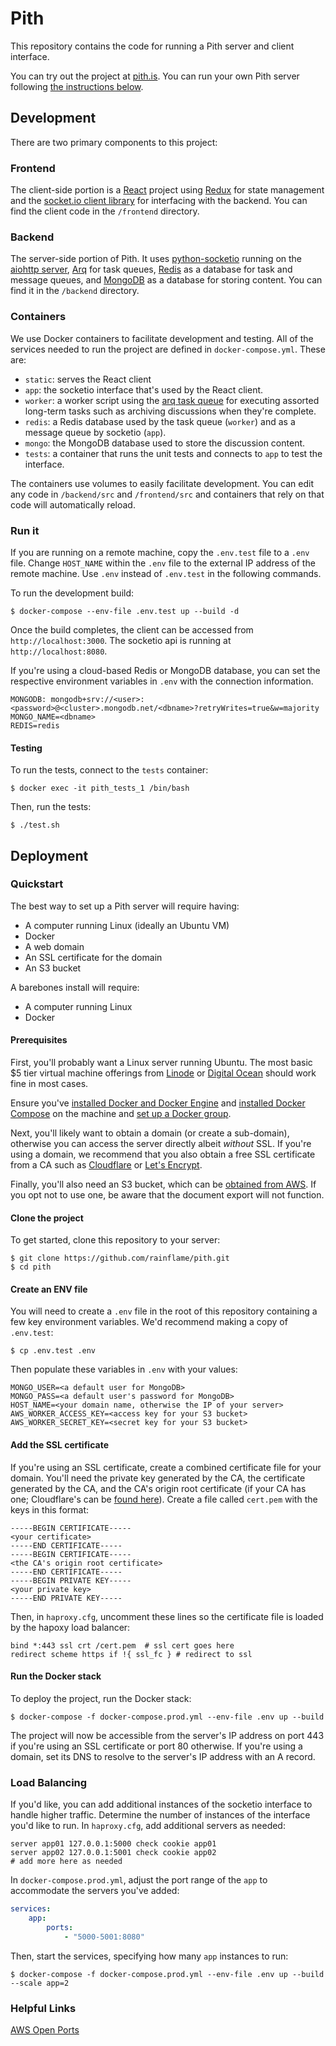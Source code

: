 # Pith

This repository contains the code for running a Pith server and client interface.

You can try out the project at [pith.is](https://pith.is). You can run your own Pith server following [the instructions below](#deployment).

## Development

There are two primary components to this project:

### Frontend

The client-side portion is a [React](https://reactjs.org/) project using [Redux](https://redux.js.org/) for state management and the [socket.io client library](https://socket.io/docs/client-api/) for interfacing with the backend. You can find the client code in the `/frontend` directory.

### Backend

The server-side portion of Pith. It uses [python-socketio](https://github.com/miguelgrinberg/python-socketio) running on the [aiohttp server](https://github.com/aio-libs/aiohttp), [Arq](https://github.com/samuelcolvin/arq) for task queues, [Redis](https://redis.io/) as a database for task and message queues, and [MongoDB](https://www.mongodb.com/) as a database for storing content. You can find it in the `/backend` directory.

### Containers

We use Docker containers to facilitate development and testing. All of the services needed to run the project are defined in `docker-compose.yml`. These are:

-   `static`: serves the React client
-   `app`: the socketio interface that's used by the React client.
-   `worker`: a worker script using the [arq task queue](https://github.com/samuelcolvin/arq) for executing assorted long-term tasks such as archiving discussions when they're complete.
-   `redis`: a Redis database used by the task queue (`worker`) and as a message queue by socketio (`app`).
-   `mongo`: the MongoDB database used to store the discussion content.
-   `tests`: a container that runs the unit tests and connects to `app` to test the interface.

The containers use volumes to easily facilitate development. You can edit any code in `/backend/src` and `/frontend/src` and containers that rely on that code will automatically reload.

### Run it

If you are running on a remote machine, copy the `.env.test` file to a `.env` file. Change `HOST_NAME` within the `.env` file to the external IP address of the remote machine. Use `.env` instead of `.env.test` in the following commands.

To run the development build:

```
$ docker-compose --env-file .env.test up --build -d
```

Once the build completes, the client can be accessed from `http://localhost:3000`. The socketio api is running at `http://localhost:8080`.

If you're using a cloud-based Redis or MongoDB database, you can set the respective environment variables in `.env` with the connection information.

```
MONGODB: mongodb+srv://<user>:<password>@<cluster>.mongodb.net/<dbname>?retryWrites=true&w=majority
MONGO_NAME=<dbname>
REDIS=redis
```

#### Testing

To run the tests, connect to the `tests` container:

```
$ docker exec -it pith_tests_1 /bin/bash
```

Then, run the tests:

```
$ ./test.sh
```

## Deployment

### Quickstart

The best way to set up a Pith server will require having:

-   A computer running Linux (ideally an Ubuntu VM)
-   Docker
-   A web domain
-   An SSL certificate for the domain
-   An S3 bucket

A barebones install will require:

-   A computer running Linux
-   Docker

#### Prerequisites

First, you'll probably want a Linux server running Ubuntu. The most basic \$5 tier virtual machine offerings from [Linode](https://www.linode.com/products/shared/) or [Digital Ocean](https://www.digitalocean.com/products/droplets/) should work fine in most cases.

Ensure you've [installed Docker and Docker Engine](https://docs.docker.com/engine/install/ubuntu/) and [installed Docker Compose](https://docs.docker.com/compose/install/) on the machine and [set up a Docker group](https://docs.docker.com/engine/install/linux-postinstall/).

Next, you'll likely want to obtain a domain (or create a sub-domain), otherwise you can access the server directly albeit _without_ SSL. If you're using a domain, we recommend that you also obtain a free SSL certificate from a CA such as [Cloudflare](https://www.cloudflare.com/ssl/) or [Let's Encrypt](https://letsencrypt.org/getting-started/).

Finally, you'll also need an S3 bucket, which can be [obtained from AWS](https://aws.amazon.com/s3/). If you opt not to use one, be aware that the document export will not function.

#### Clone the project

To get started, clone this repository to your server:

```
$ git clone https://github.com/rainflame/pith.git
$ cd pith
```

#### Create an ENV file

You will need to create a `.env` file in the root of this repository containing a few key environment variables. We'd recommend making a copy of `.env.test`:

```
$ cp .env.test .env
```

Then populate these variables in `.env` with your values:

```
MONGO_USER=<a default user for MongoDB>
MONGO_PASS=<a default user's password for MongoDB>
HOST_NAME=<your domain name, otherwise the IP of your server>
AWS_WORKER_ACCESS_KEY=<access key for your S3 bucket>
AWS_WORKER_SECRET_KEY=<secret key for your S3 bucket>

```

#### Add the SSL certificate

If you're using an SSL certificate, create a combined certificate file for your domain. You'll need the private key generated by the CA, the certificate generated by the CA, and the CA's origin root certificate (if your CA has one; Cloudflare's can be [found here](https://support.cloudflare.com/hc/en-us/articles/115000479507-Managing-Cloudflare-Origin-CA-certificates#h_30cc332c-8f6e-42d8-9c59-6c1f06650639)). Create a file called `cert.pem` with the keys in this format:

```
-----BEGIN CERTIFICATE-----
<your certificate>
-----END CERTIFICATE-----
-----BEGIN CERTIFICATE-----
<the CA's origin root certificate>
-----END CERTIFICATE-----
-----BEGIN PRIVATE KEY-----
<your private key>
-----END PRIVATE KEY-----
```

Then, in `haproxy.cfg`, uncomment these lines so the certificate file is loaded by the hapoxy load balancer:

```
bind *:443 ssl crt /cert.pem  # ssl cert goes here
redirect scheme https if !{ ssl_fc } # redirect to ssl
```

#### Run the Docker stack

To deploy the project, run the Docker stack:

```
$ docker-compose -f docker-compose.prod.yml --env-file .env up --build
```

The project will now be accessible from the server's IP address on port 443 if you're using an SSL certificate or port 80 otherwise. If you're using a domain, set its DNS to resolve to the server's IP address with an A record.

### Load Balancing

If you'd like, you can add additional instances of the socketio interface to handle higher traffic. Determine the number of instances of the interface you'd like to run. In `haproxy.cfg`, add additional servers as needed:

```
server app01 127.0.0.1:5000 check cookie app01
server app02 127.0.0.1:5001 check cookie app02
# add more here as needed
```

In `docker-compose.prod.yml`, adjust the port range of the `app` to accommodate the servers you've added:

```yml
services:
    app:
        ports:
            - "5000-5001:8080"
```

Then, start the services, specifying how many `app` instances to run:

```
$ docker-compose -f docker-compose.prod.yml --env-file .env up --build --scale app=2
```

### Helpful Links
[AWS Open Ports](https://aws.amazon.com/premiumsupport/knowledge-center/connect-http-https-ec2/)

